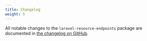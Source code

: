 ```yaml
---
title: Changelog
weight: 5
---
```


All notable changes to the `laravel-resource-endpoints` package are documented in [the changelog on GitHub](https://github.com/spatie/laravel-resource-endpoints/blob/master/CHANGELOG.md).
